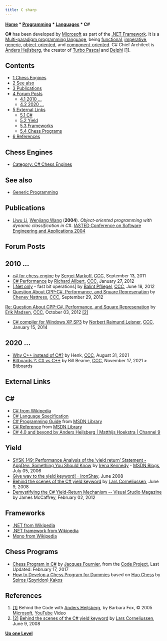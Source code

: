 ```yaml
---
title: C sharp
---
```

**[Home](Home "Home") * [Programming](Programming "Programming") * [Languages](Languages "Languages") * C#**

**C#** has been developed by [Microsoft](Microsoft "Microsoft") as part of the [.NET Framework](https://en.wikipedia.org/wiki/Microsoft_.NET#Microsoft_.NET).
It is a [Multi-paradigm programming language](https://en.wikipedia.org/wiki/Multi-paradigm_programming_language), being [functional](https://en.wikipedia.org/wiki/Functional_programming), [imperative](https://en.wikipedia.org/wiki/Imperative_programming), [generic](https://en.wikipedia.org/wiki/Generic_programming), [object-oriented](https://en.wikipedia.org/wiki/Object-oriented_programming), and [component-oriented](https://en.wikipedia.org/wiki/Component-based_software_engineering).
C# Chief Architect is [Anders Hejlsberg](https://en.wikipedia.org/wiki/Anders_Hejlsberg), the creator of [Turbo Pascal](Pascal#TurboPascal "Pascal") and [Delphi](Delphi "Delphi") <a id="cite-note-1" href="#cite-ref-1">[1]</a>.

## Contents

- [1 Chess Engines](#chess-engines)
- [2 See also](#see-also)
- [3 Publications](#publications)
- [4 Forum Posts](#forum-posts)
  - [4.1 2010 ...](#2010-...)
  - [4.2 2020 ...](#2020-...)
- [5 External Links](#external-links)
  - [5.1 C#](#c.23)
  - [5.2 Yield](#yield)
  - [5.3 Frameworks](#frameworks)
  - [5.4 Chess Programs](#chess-programs)
- [6 References](#references)

## Chess Engines

- [Category: C# Chess Engines](Category:C_sharp "Category:C sharp")

## See also

- [Generic Programming](Generic_Programming "Generic Programming")

## Publications

- [Liwu Li](Liwu_Li "Liwu Li"), [Wenjiang Wang](https://scholar.uwindsor.ca/etd/2900/) (**2004**). *Object-oriented programming with dynamic classification in C#*. [IASTED Conference on Software Engineering and Applications 2004](https://dblp.org/db/conf/iastedSEA/iastedSEA2004.html)

## Forum Posts

## 2010 ...

- [c# for chess engine](http://www.talkchess.com/forum/viewtopic.php?t=40385) by [Sergei Markoff](Sergei_Markoff "Sergei Markoff"), [CCC](CCC "CCC"), September 13, 2011
- [C# Performance](http://www.talkchess.com/forum/viewtopic.php?t=42186) by [Richard Allbert](Richard_Allbert "Richard Allbert"), [CCC](CCC "CCC"), January 27, 2012
- \[[.Net only](http://www.talkchess.com/forum/viewtopic.php?t=44114) - fast bit operations\] by [Balint Pfliegel](Balint_Pfliegel "Balint Pfliegel"), [CCC](CCC "CCC"), June 18, 2012
- [Question About CPP-C#, Performance, and Square Represenation](http://www.talkchess.com/forum/viewtopic.php?t=45388) by [Cheney Nattress](index.php?title=Cheney_Nattress&action=edit&redlink=1 "Cheney Nattress (page does not exist)"), [CCC](CCC "CCC"), September 29, 2012

[Re: Question About CPP-C#, Performance, and Square Represenation](http://www.talkchess.com/forum/viewtopic.php?topic_view=threads&p=485936&t=45388) by [Erik Madsen](Erik_Madsen "Erik Madsen"), [CCC](CCC "CCC"), October 03, 2012 <a id="cite-note-2" href="#cite-ref-2">[2]</a>

- [C# compiler for Windows XP SP3](http://www.talkchess.com/forum/viewtopic.php?t=50916) by [Norbert Raimund Leisner](Norbert_Raimund_Leisner "Norbert Raimund Leisner"), [CCC](CCC "CCC"), January 15, 2014

## 2020 ...

- [Why C++ instead of C#?](http://www.talkchess.com/forum3/viewtopic.php?t=78070) by Henk, [CCC](CCC "CCC"), August 31, 2021
- [Bitboards ?: C# vs C++](https://www.talkchess.com/forum3/viewtopic.php?f=7&t=78680) by Bill Beame, [CCC](CCC "CCC"), November 17, 2021 » [Bitboards](Bitboards "Bitboards")

## External Links

## C\#

- [C# from Wikipedia](https://en.wikipedia.org/wiki/C_Sharp_%28programming_language%29)
- [C# Language Specification](http://en.csharp-online.net/CSharp_Language_Specification)
- [C# Programming Guide](http://msdn.microsoft.com/en-us/library/67ef8sbd.aspx) from [MSDN Library](http://msdn.microsoft.com/en-us/library/default.aspx)
- [C# Reference](http://msdn.microsoft.com/en-us/library/618ayhy6.aspx) from [MSDN Library](http://msdn.microsoft.com/en-us/library/default.aspx)
- [C# 4.0 and beyond by Anders Hejlsberg | Matthijs Hoekstra | Channel 9](http://channel9.msdn.com/Blogs/matthijs/C-40-and-beyond-by-Anders-Hejlsberg)

## Yield

- [SYSK 149: Performance Analysis of the ‘yield return’ Statement - AppDev: Something You Should Know](http://blogs.msdn.com/b/irenak/archive/2006/07/05/656898.aspx) by [Irena Kennedy](http://blogs.msdn.com/b/irenak/) - [MSDN Blogs](http://blogs.msdn.com/), July 05, 2006
- [Give way to the yield keyword! - IronShay](http://blogs.microsoft.co.il/blogs/shayf/archive/2008/06/06/give-way-to-the-yield-keyword.aspx), June 2008
- [Behind the scenes of the C# yield keyword](http://startbigthinksmall.wordpress.com/2008/06/09/behind-the-scenes-of-the-c-yield-keyword/) by [Lars Corneliussen](http://startbigthinksmall.wordpress.com/author/larscorneliussen/), June 9, 2008
- [Demystifying the C# Yield-Return Mechanism -- Visual Studio Magazine](http://visualstudiomagazine.com/articles/2012/02/01/demystifying-the-c-yield-return-mechanism.aspx) by James McCaffrey, February 02, 2012

## Frameworks

- [.NET from Wikipedia](https://en.wikipedia.org/wiki/.NET)
- [.NET framework from Wikipedia](https://en.wikipedia.org/wiki/.NET_Framework)
- [Mono from Wikipedia](https://en.wikipedia.org/wiki/Mono_%28software%29)

## Chess Programs

- [Chess Program in C#](https://www.codeproject.com/Articles/36112/Chess-Program-in-C) by [Jacques Fournier](index.php?title=Jacques_Fournier&action=edit&redlink=1 "Jacques Fournier (page does not exist)"), from the [Code Project](https://en.wikipedia.org/wiki/Code_Project), Last Updated: February 17, 2017
- [How to Develop a Chess Program for Dummies](https://harmoniaphilosophica.com/2011/09/28/how-to-develop-a-chess-program-for-2jszrulazj6wq-23/) based on [Huo Chess](index.php?title=Huo_Chess&action=edit&redlink=1 "Huo Chess (page does not exist)") by [Spiros (Spyridon) Kakos](index.php?title=Spiros_Kakos&action=edit&redlink=1 "Spiros Kakos (page does not exist)")

## References

1. <a id="cite-ref-1" href="#cite-note-1">[1]</a> Behind the Code with [Anders Hejlsberg](https://en.wikipedia.org/wiki/Anders_Hejlsberg), by Barbara Fox, © 2005 [Microsoft](Microsoft "Microsoft"), [YouTube](https://en.wikipedia.org/wiki/YouTube) Video
1. <a id="cite-ref-2" href="#cite-note-2">[2]</a> [Behind the scenes of the C# yield keyword](http://startbigthinksmall.wordpress.com/2008/06/09/behind-the-scenes-of-the-c-yield-keyword/) by [Lars Corneliussen](http://startbigthinksmall.wordpress.com/author/larscorneliussen/), June 9, 2008

**[Up one Level](Languages "Languages")**

